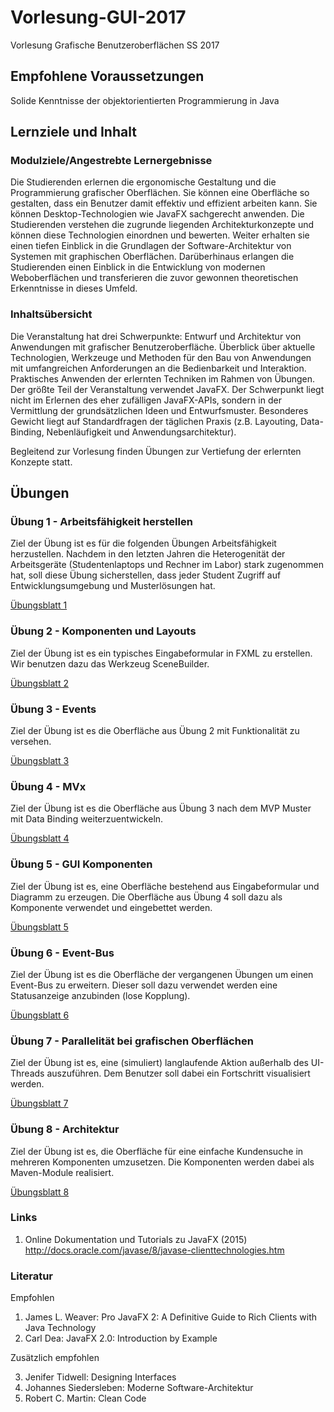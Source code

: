 # Vorlesung-GUI-2017
Vorlesung Grafische Benutzeroberflächen SS 2017

## Empfohlene Voraussetzungen

Solide Kenntnisse der objektorientierten Programmierung in Java

## Lernziele und Inhalt

### Modulziele/Angestrebte Lernergebnisse

Die Studierenden erlernen die ergonomische Gestaltung und die Programmierung grafischer Oberflächen. Sie können eine Oberfläche so gestalten, dass ein Benutzer damit effektiv und effizient arbeiten kann. Sie können Desktop-Technologien wie JavaFX sachgerecht anwenden. Die Studierenden verstehen die zugrunde liegenden Architekturkonzepte und können diese Technologien einordnen und bewerten. Weiter erhalten sie einen tiefen Einblick in die Grundlagen der Software-Architektur von Systemen mit graphischen Oberflächen.
Darüberhinaus erlangen die Studierenden einen Einblick in die Entwicklung von modernen Weboberflächen und transferieren die zuvor gewonnen theoretischen Erkenntnisse in dieses Umfeld.

### Inhaltsübersicht

Die Veranstaltung hat drei Schwerpunkte: Entwurf und Architektur von Anwendungen mit grafischer Benutzeroberfläche. Überblick über aktuelle Technologien, Werkzeuge und Methoden für den Bau von Anwendungen mit umfangreichen Anforderungen an die Bedienbarkeit und Interaktion. Praktisches Anwenden der erlernten Techniken im Rahmen von Übungen.
Der größte Teil der Veranstaltung verwendet JavaFX. Der Schwerpunkt liegt nicht im Erlernen des eher zufälligen JavaFX-APIs, sondern in der Vermittlung der grundsätzlichen Ideen und Entwurfsmuster. Besonderes Gewicht liegt auf Standardfragen der täglichen Praxis (z.B. Layouting, Data-Binding, Nebenläufigkeit und Anwendungsarchitektur).

Begleitend zur Vorlesung finden Übungen zur Vertiefung der erlernten Konzepte statt.

## Übungen
### Übung 1 - Arbeitsfähigkeit herstellen
Ziel der Übung ist es für die folgenden Übungen Arbeitsfähigkeit herzustellen. Nachdem in den letzten Jahren die Heterogenität der Arbeitsgeräte (Studentenlaptops und Rechner im Labor) stark zugenommen hat, soll diese Übung sicherstellen, dass jeder Student Zugriff auf Entwicklungsumgebung und Musterlösungen hat.

<a href="docbase/U-01-Arbeitsfaehigkeit.pdf">Übungsblatt 1</a>

### Übung 2 - Komponenten und Layouts
Ziel der Übung ist es ein typisches Eingabeformular in FXML zu erstellen. Wir benutzen dazu das Werkzeug SceneBuilder.

<a href="docbase/U-02-Gridlayout.pdf">Übungsblatt 2</a>

### Übung 3 - Events
Ziel der Übung ist es die Oberfläche aus Übung 2 mit Funktionalität zu versehen.

<a href="docbase/U-03-Events.pdf">Übungsblatt 3</a>

### Übung 4 - MVx
Ziel der Übung ist es die Oberfläche aus Übung 3 nach dem MVP Muster mit Data Binding weiterzuentwickeln.

<a href="docbase/U-04-MVx.pdf">Übungsblatt 4</a>

### Übung 5 - GUI Komponenten
Ziel der Übung ist es, eine Oberfläche bestehend aus Eingabeformular und Diagramm zu erzeugen. Die Oberfläche aus Übung 4 soll dazu als Komponente verwendet und eingebettet werden.

<a href="docbase/U-05-GUI-Komponenten.pdf">Übungsblatt 5</a>

### Übung 6 - Event-Bus
Ziel der Übung ist es die Oberfläche der vergangenen Übungen um einen Event-Bus zu erweitern. Dieser soll dazu verwendet werden eine Statusanzeige anzubinden (lose Kopplung).

<a href="docbase/U-06-EventBus.pdf">Übungsblatt 6</a>

### Übung 7 - Parallelität bei grafischen Oberflächen
Ziel der Übung ist es, eine (simuliert) langlaufende Aktion außerhalb des UI-Threads auszuführen. Dem Benutzer soll dabei ein Fortschritt visualisiert werden.

<a href="docbase/U-07-Parallelitaet.pdf">Übungsblatt 7</a>


### Übung 8 - Architektur
Ziel der Übung ist es, die Oberfläche für eine einfache Kundensuche in mehreren Komponenten umzusetzen. Die Komponenten werden dabei als Maven-Module realisiert.

<a href="docbase/U-08-Architektur.pdf">Übungsblatt 8</a>


### Links
1. Online Dokumentation und Tutorials zu JavaFX (2015)
http://docs.oracle.com/javase/8/javase-clienttechnologies.htm


### Literatur

Empfohlen
1. James L. Weaver: Pro JavaFX 2: A Definitive Guide to Rich Clients with Java Technology
2. Carl Dea: JavaFX 2.0: Introduction by Example

Zusätzlich empfohlen

3. Jenifer Tidwell: Designing Interfaces
4. Johannes Siedersleben: Moderne Software-Architektur
5. Robert C. Martin: Clean Code
